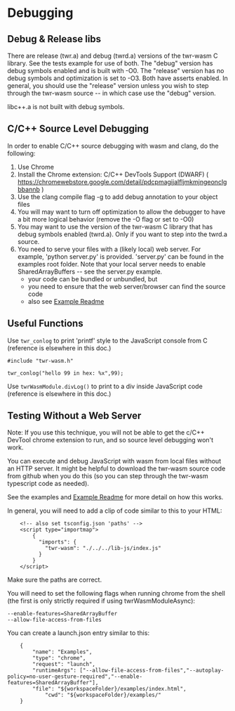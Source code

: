 <h1>Debugging</h1>

<h2>Debug & Release libs</h2>
There are release (twr.a) and debug (twrd.a) versions of the twr-wasm C library.  See the tests example for use of both.  The "debug" version has debug symbols enabled and is built with -O0.  The "release" version has no debug symbols and optimization is set to -O3.  Both have asserts enabled.  In general, you should use the "release" version unless you wish to step through the twr-wasm source -- in which case use the "debug" version.

libc++.a is not built with debug symbols.

<h2>C/C++ Source Level Debugging</h2>
In order to enable C/C++ source debugging with wasm and clang, do the following:

1. Use Chrome
2. Install the Chrome extension: C/C++ DevTools Support (DWARF) ( https://chromewebstore.google.com/detail/pdcpmagijalfljmkmjngeonclgbbannb )
3. Use the clang compile flag -g to add debug annotation to your object files
4. You will may want to turn off optimization to allow the debugger to have a bit more logical behavior (remove the -O flag or set to -O0) 
5. You may want to use the version of the twr-wasm C library that has debug symbols enabled (twrd.a).  Only if you want to step into the twrd.a source.
6. You need to serve your files with a (likely local) web server.  For example, 'python server.py' is provided.  'server.py' can be found in the examples root folder.  Note that your local server needs to enable SharedArrayBuffers -- see the server.py example.
   - your code can be bundled or unbundled, but
   - you need to ensure that the web server/browser can find the source code
   - also see [Example Readme](https://github.com/twiddlingbits/twr-wasm/blob/main/examples/readme.md)

<h2>Useful Functions</h2>

Use `twr_conlog` to print 'printf' style to the JavaScript console from C (reference is elsewhere in this doc.)
~~~
#include "twr-wasm.h"

twr_conlog("hello 99 in hex: %x",99);
~~~

Use `twrWasmModule.divLog()` to print to a div inside JavaScript code (reference is elsewhere in this doc.)

<h2>Testing Without a Web Server</h2>

Note: If you use this technique, you will not be able to get the c/C++ DevTool chrome extension to run, and so source level debugging won't work.

You can execute and debug JavaScript with wasm from local files without an HTTP server.  It might be helpful to download the twr-wasm source code from github when you do this (so you can step through the twr-wasm typescript code as needed).

See the examples and [Example Readme](https://github.com/twiddlingbits/twr-wasm/blob/main/examples/readme.md) for more detail on how this works.

In general, you will need to add a clip of code similar to this to your HTML:
~~~
	<!-- also set tsconfig.json 'paths' -->
	<script type="importmap">
		{
		  "imports": {
			"twr-wasm": "./../../lib-js/index.js"
		  }
		}
	</script>
~~~

Make sure the paths are correct.

You will need to set the following flags when running chrome from the shell (the first is only strictly required if using twrWasmModuleAsync):

~~~
--enable-features=SharedArrayBuffer
--allow-file-access-from-files
~~~

You can create a launch.json entry similar to this:
~~~
    {
        "name": "Examples",
        "type": "chrome",
        "request": "launch",
        "runtimeArgs": ["--allow-file-access-from-files","--autoplay-policy=no-user-gesture-required","--enable-features=SharedArrayBuffer"],
        "file": "${workspaceFolder}/examples/index.html",
            "cwd": "${workspaceFolder}/examples/"
    }
~~~
